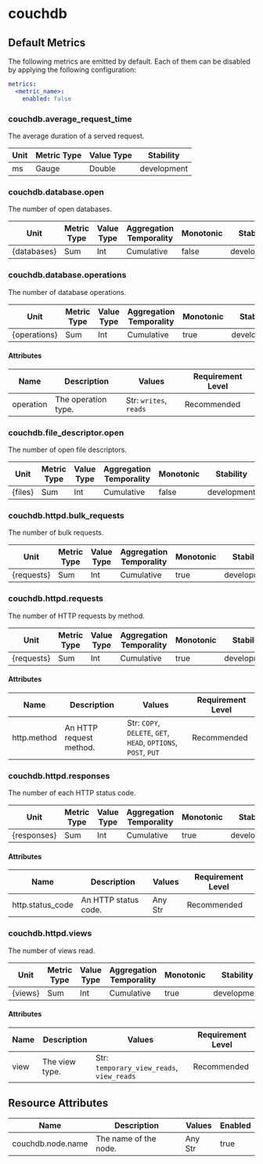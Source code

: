 [comment]: <> (Code generated by mdatagen. DO NOT EDIT.)

# couchdb

## Default Metrics

The following metrics are emitted by default. Each of them can be disabled by applying the following configuration:

```yaml
metrics:
  <metric_name>:
    enabled: false
```

### couchdb.average_request_time

The average duration of a served request.

| Unit | Metric Type | Value Type | Stability |
| ---- | ----------- | ---------- | --------- |
| ms | Gauge | Double | development |

### couchdb.database.open

The number of open databases.

| Unit | Metric Type | Value Type | Aggregation Temporality | Monotonic | Stability |
| ---- | ----------- | ---------- | ----------------------- | --------- | --------- |
| {databases} | Sum | Int | Cumulative | false | development |

### couchdb.database.operations

The number of database operations.

| Unit | Metric Type | Value Type | Aggregation Temporality | Monotonic | Stability |
| ---- | ----------- | ---------- | ----------------------- | --------- | --------- |
| {operations} | Sum | Int | Cumulative | true | development |

#### Attributes

| Name | Description | Values | Requirement Level |
| ---- | ----------- | ------ | -------- |
| operation | The operation type. | Str: ``writes``, ``reads`` | Recommended |

### couchdb.file_descriptor.open

The number of open file descriptors.

| Unit | Metric Type | Value Type | Aggregation Temporality | Monotonic | Stability |
| ---- | ----------- | ---------- | ----------------------- | --------- | --------- |
| {files} | Sum | Int | Cumulative | false | development |

### couchdb.httpd.bulk_requests

The number of bulk requests.

| Unit | Metric Type | Value Type | Aggregation Temporality | Monotonic | Stability |
| ---- | ----------- | ---------- | ----------------------- | --------- | --------- |
| {requests} | Sum | Int | Cumulative | true | development |

### couchdb.httpd.requests

The number of HTTP requests by method.

| Unit | Metric Type | Value Type | Aggregation Temporality | Monotonic | Stability |
| ---- | ----------- | ---------- | ----------------------- | --------- | --------- |
| {requests} | Sum | Int | Cumulative | true | development |

#### Attributes

| Name | Description | Values | Requirement Level |
| ---- | ----------- | ------ | -------- |
| http.method | An HTTP request method. | Str: ``COPY``, ``DELETE``, ``GET``, ``HEAD``, ``OPTIONS``, ``POST``, ``PUT`` | Recommended |

### couchdb.httpd.responses

The number of each HTTP status code.

| Unit | Metric Type | Value Type | Aggregation Temporality | Monotonic | Stability |
| ---- | ----------- | ---------- | ----------------------- | --------- | --------- |
| {responses} | Sum | Int | Cumulative | true | development |

#### Attributes

| Name | Description | Values | Requirement Level |
| ---- | ----------- | ------ | -------- |
| http.status_code | An HTTP status code. | Any Str | Recommended |

### couchdb.httpd.views

The number of views read.

| Unit | Metric Type | Value Type | Aggregation Temporality | Monotonic | Stability |
| ---- | ----------- | ---------- | ----------------------- | --------- | --------- |
| {views} | Sum | Int | Cumulative | true | development |

#### Attributes

| Name | Description | Values | Requirement Level |
| ---- | ----------- | ------ | -------- |
| view | The view type. | Str: ``temporary_view_reads``, ``view_reads`` | Recommended |

## Resource Attributes

| Name | Description | Values | Enabled |
| ---- | ----------- | ------ | ------- |
| couchdb.node.name | The name of the node. | Any Str | true |
